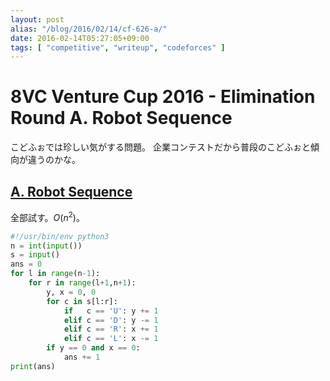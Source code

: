 ```yaml
---
layout: post
alias: "/blog/2016/02/14/cf-626-a/"
date: 2016-02-14T05:27:05+09:00
tags: [ "competitive", "writeup", "codeforces" ]
---
```


# 8VC Venture Cup 2016 - Elimination Round A. Robot Sequence

こどふぉでは珍しい気がする問題。
企業コンテストだから普段のこどふぉと傾向が違うのかな。

## [A. Robot Sequence](http://codeforces.com/contest/626/problem/A)

全部試す。$O(n^2)$。

``` python
#!/usr/bin/env python3
n = int(input())
s = input()
ans = 0
for l in range(n-1):
    for r in range(l+1,n+1):
        y, x = 0, 0
        for c in s[l:r]:
            if   c == 'U': y += 1
            elif c == 'D': y -= 1
            elif c == 'R': x += 1
            elif c == 'L': x -= 1
        if y == 0 and x == 0:
            ans += 1
print(ans)
```
